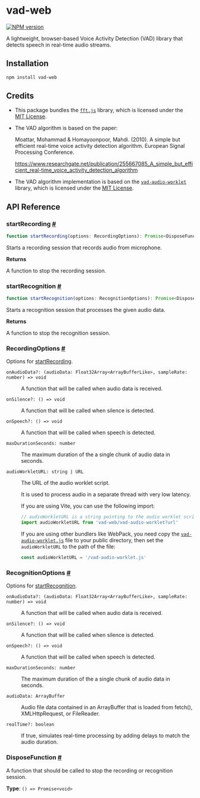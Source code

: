 # vad-web

[![NPM version](https://img.shields.io/npm/v/vad-web?color=a1b858)](https://www.npmjs.com/package/vad-web)

A lightweight, browser-based Voice Activity Detection (VAD) library that
detects speech in real-time audio streams.

## Installation

```bash
npm install vad-web
```

## Credits

* This package bundles the [`fft.js`](https://github.com/indutny/fft.js) library,
  which is licensed under the [MIT License](https://github.com/indutny/fft.js?tab=readme-ov-file#license).

* The VAD algorithm is based on the paper:

  Moattar, Mohammad & Homayoonpoor, Mahdi. (2010). A simple but efficient
  real-time voice activity detection algorithm. European Signal Processing
  Conference.

  <https://www.researchgate.net/publication/255667085_A_simple_but_efficient_real-time_voice_activity_detection_algorithm>

* The VAD algorithm implementation is based on the [`vad-audio-worklet`](https://github.com/thurti/vad-audio-worklet) library,
  which is licensed under the [MIT License](https://github.com/thurti/vad-audio-worklet/blob/main/LICENSE).

## API Reference

### startRecording <a id="start-recording" href="#start-recording">#</a>

```ts
function startRecording(options: RecordingOptions): Promise<DisposeFunction>
```

Starts a recording session that records audio from microphone.

**Returns**

A function to stop the recording session.

### startRecognition <a id="start-recognition" href="#start-recognition">#</a>

```ts
function startRecognition(options: RecognitionOptions): Promise<DisposeFunction>
```

Starts a recognition session that processes the given audio data.

**Returns**

A function to stop the recognition session.

### RecordingOptions <a id="recording-options" href="#recording-options">#</a>

Options for [startRecording](README.md#start-recording).

<dl>

<dt>

`onAudioData?: (audioData: Float32Array<ArrayBufferLike>, sampleRate: number) => void`

</dt>

<dd>

A function that will be called when audio data is received.

</dd>

<dt>

`onSilence?: () => void`

</dt>

<dd>

A function that will be called when silence is detected.

</dd>

<dt>

`onSpeech?: () => void`

</dt>

<dd>

A function that will be called when speech is detected.

</dd>

<dt>

`maxDurationSeconds: number`

</dt>

<dd>

The maximum duration of the a single chunk of audio data in seconds.

</dd>

<dt>

`audioWorkletURL: string | URL`

</dt>

<dd>

The URL of the audio worklet script.

It is used to process audio in a separate thread with very low latency.

If you are using Vite, you can use the following import:

```ts
// audioWorkletURL is a string pointing to the audio worklet script
import audioWorkletURL from 'vad-web/vad-audio-worklet?url'
```

If you are using other bundlers like WebPack, you need copy the
[`vad-audio-worklet.js`](https://unpkg.com/vad-web/dist/vad-audio-worklet.js)
file to your public directory, then set the `audioWorkletURL` to the path of the file:

```ts
const audioWorkletURL = '/vad-audio-worklet.js'
```

</dd>

</dl>

### RecognitionOptions <a id="recognition-options" href="#recognition-options">#</a>

Options for [startRecognition](README.md#start-recognition).

<dl>

<dt>

`onAudioData?: (audioData: Float32Array<ArrayBufferLike>, sampleRate: number) => void`

</dt>

<dd>

A function that will be called when audio data is received.

</dd>

<dt>

`onSilence?: () => void`

</dt>

<dd>

A function that will be called when silence is detected.

</dd>

<dt>

`onSpeech?: () => void`

</dt>

<dd>

A function that will be called when speech is detected.

</dd>

<dt>

`maxDurationSeconds: number`

</dt>

<dd>

The maximum duration of the a single chunk of audio data in seconds.

</dd>

<dt>

`audioData: ArrayBuffer`

</dt>

<dd>

Audio file data contained in an ArrayBuffer that is loaded from fetch(), XMLHttpRequest, or FileReader.

</dd>

<dt>

`realTime?: boolean`

</dt>

<dd>

If true, simulates real-time processing by adding delays to match the audio duration.

</dd>

</dl>

### DisposeFunction <a id="dispose-function" href="#dispose-function">#</a>

A function that should be called to stop the recording or recognition session.

**Type**: `() => Promise<void>`
